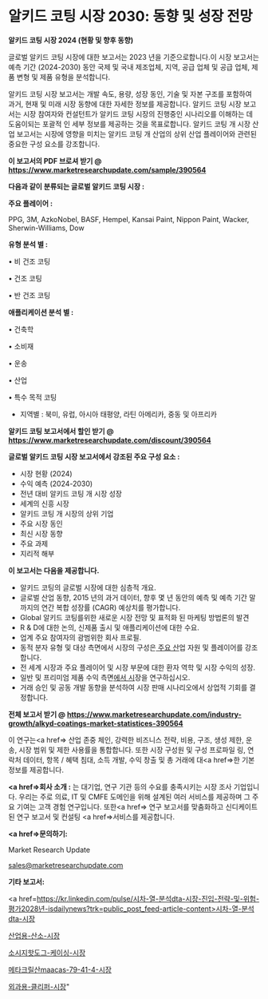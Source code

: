 # 알키드 코팅 시장 2030: 동향 및 성장 전망

<strong>알키드 코팅 시장 2024 (현황 및 향후 동향)</strong>

글로벌 알키드 코팅 시장에 대한 보고서는 2023 년을 기준으로합니다.이 시장 보고서는 예측 기간 (2024-2030) 동안 국제 및 국내 제조업체, 지역, 공급 업체 및 공급 업체, 제품 변형 및 제품 유형을 분석합니다.

알키드 코팅 시장 보고서는 개발 속도, 용량, 성장 동인, 기술 및 자본 구조를 포함하여 과거, 현재 및 미래 시장 동향에 대한 자세한 정보를 제공합니다. 알키드 코팅 시장 보고서는 시장 참여자와 컨설턴트가 알키드 코팅 시장의 진행중인 시나리오를 이해하는 데 도움이되는 포괄적 인 세부 정보를 제공하는 것을 목표로합니다. 알키드 코팅 개 시장 산업 보고서는 시장에 영향을 미치는 알키드 코팅 개 산업의 상위 산업 플레이어와 관련된 중요한 구성 요소를 강조합니다.



<strong>이 보고서의 PDF 브로셔 받기 @ <a href=https://www.marketresearchupdate.com/sample/390564>https://www.marketresearchupdate.com/sample/390564</a></strong>



<strong>다음과 같이 분류되는 글로벌 알키드 코팅 시장 :</strong>



<strong>주요 플레이어 :</strong>

PPG, 3M, AzkoNobel, BASF, Hempel, Kansai Paint, Nippon Paint, Wacker, Sherwin-Williams, Dow



<strong>유형 분석 별 :</strong>

• 비 건조 코팅

• 건조 코팅

• 반 건조 코팅



<strong>애플리케이션 분석 별 :</strong>

• 건축학

• 소비재

• 운송

• 산업

• 특수 목적 코팅

<ul>
  <li>지역별 : 북미, 유럽, 아시아 태평양, 라틴 아메리카, 중동 및 아프리카</li>
</ul>


<strong>알키드 코팅 보고서에서 할인 받기 @ <a href=https://www.marketresearchupdate.com/discount/390564>https://www.marketresearchupdate.com/discount/390564</a></strong>



<strong>글로벌 알키드 코팅 시장 보고서에서 강조된 주요 구성 요소 :</strong>
<ul>
  <li>시장 현황 (2024)</li>
  <li>수익 예측 (2024-2030)</li>
  <li>전년 대비 알키드 코팅 개 시장 성장</li>
  <li>세계의 신흥 시장</li>
  <li>알키드 코팅 개 시장의 상위 기업</li>
  <li>주요 시장 동인</li>
  <li>최신 시장 동향</li>
  <li>주요 과제</li>
  <li>지리적 해부</li>
</ul>


<strong>이 보고서는 다음을 제공합니다.</strong>
<ul>
  <li>알키드 코팅의 글로벌 시장에 대한 심층적 개요.</li>
  <li>글로벌 산업 동향, 2015 년의 과거 데이터, 향후 몇 년 동안의 예측 및 예측 기간 말까지의 연간 복합 성장률 (CAGR) 예상치를 평가합니다.</li>
  <li>Global 알키드 코팅를위한 새로운 시장 전망 및 표적화 된 마케팅 방법론의 발견</li>
  <li>R &amp; D에 대한 논의, 신제품 출시 및 애플리케이션에 대한 수요.</li>
  <li>업계 주요 참여자의 광범위한 회사 프로필.</li>
  <li>동적 분자 유형 및 대상 측면에서 시장의 구성은<a href=> 주요 산</a>업 자원 및 플레이어를 강조합니다.</li>
  <li>전 세계 시장과 주요 플레이어 및 시장 부문에 대한 환자 역학 및 시장 수익의 성장.</li>
  <li>일반 및 프리미엄 제품 수익 측면<a href=>에서 시</a>장을 연구하십시오.</li>
  <li>거래 승인 및 공동 개발 동향을 분석하여 시장 판매 시나리오에서 상업적 기회를 결정합니다.</li>
</ul>



<strong>전체 보고서 받기 @ <a href=https://www.marketresearchupdate.com/industry-growth/alkyd-coatings-market-statistices-390564>https://www.marketresearchupdate.com/industry-growth/alkyd-coatings-market-statistices-390564</a></strong>

이 연구는<a href=> 산업 존중</a> 체인, 강력한 비즈니스 전략, 비용, 구조, 생성 제한, 운송, 시장 범위 및 제한 사용률을 통합합니다. 또한 시장 구성원 및 구성 프로파일 링, 연락처 데이터, 항목 / 혜택 침대, 소득 개발, 수익 창출 및 총 거래에 대<a href=>한 기본 </a>정보를 제공합니다.



<strong><a href=>회사 소</a>개 :</strong>
는 대기업, 연구 기관 등의 수요를 충족시키는 시장 조사 기업입니다. 우리는 주로 의료, IT 및 CMFE 도메인을 위해 설계된 여러 서비스를 제공하며 그 주요 기여는 고객 경험 연구입니다. 또한<a href=> 연구 보</a>고서를 맞춤화하고 신디케이트 된 연구 보고서 및 컨설팅 <a href=>서비스</a>를 제공합니다.



<strong><a href=>문의하기:</a></strong>

Market Research Update

sales@marketresearchupdate.com



<strong>기타 보고서:</strong>

<a href=https://kr.linkedin.com/pulse/시차-열-분석dta-시장-진입-전략-및-위험-평가2028년-isdailynews?trk=public_post_feed-article-content>시차-열-분석dta-시장</a>

<a href=https://www.linkedin.com/pulse/산업용-산소-시장-진입-전략-및-위험-평가2029년-survey-savvy-insights-360-analysis/>산업용-산소-시장</a>

<a href=https://www.linkedin.com/pulse/소시지핫도그-케이싱-시장-규모-및-성장-2023-trendsetters-talk-360-analysis-af7yf/>소시지핫도그-케이싱-시장</a>

<a href=https://www.linkedin.com/pulse/메타크릴산maacas-79-41-4-시장-경쟁-분석-및-성장-잠재력-2029-f9c1f/>메타크릴산maacas-79-41-4-시장</a>

<a href=https://www.linkedin.com/pulse/외과용-클리퍼-시장-세분화-연구-및-목표-고객2030년-market-matrix-musings-analysis-jpmff/>외과용-클리퍼-시장</a>"
